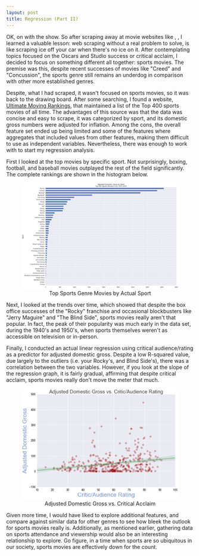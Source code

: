 ```yaml
---
layout: post
title: Regression (Part II)
---
```

<p>OK, on with the show.  So after scraping away at movie websites like <a href="boxofficemojo.com"></a>, <a href="metacritic.com"></a>, I learned a valuable lesson:  web scraping without a real problem to solve, is like scraping ice off your car when there's no ice on it.  After contemplating topics focused on the Oscars and Studio success or critical acclaim, I decided to focus on something different all together:  sports movies.  The premise was this, despite recent successes of movies like "Creed" and "Concussion", the sports genre still remains an underdog in comparison with other more established genres.</p>
<p>Despite, what I had scraped, it wasn't focused on sports movies, so it was back to the drawing board.  After some searching, I found a website, <a href="http://www.ultimatemovierankings.com/Top-400-sports-movies/">Ultimate Moving Rankings</a>, that maintained a list of the Top 400 sports movies of all time.  The advantages of this source was that the data was concise and easy to scrape, it was categorized by sport, and its domestic gross numbers were adjusted for inflation.  Among the cons, the overall feature set ended up being limited and some of the features where aggregates that included values from other features, making them difficult to use as independent variables.  Nevertheless, there was enough to work with to start my regression analysis.</p>
<p>First I looked at the top movies by specific sport.  Not surprisingly, boxing, football, and baseball movies outplayed the rest of the field significantly.  The complete rankings are shown in the histogram below.</p>
<center><figure class="half">
    <a href="/images/top-sports-movies.png"><img src="/images/top-sports-movies.png"></a>
    <figcaption><center>Top Sports Genre Movies by Actual Sport</center></figcaption>
</figure></center>
<p>Next, I looked at the trends over time, which showed that despite the box office successes of the "Rocky" franchise and occasional blockbusters like "Jerry Maguire" and "The Blind Side", sports movies really aren't that popular.  In fact, the peak of their popularity was much early in the data set, during the 1940's and 1950's, when sports themselves weren't as accessible on television or in-person.</p>
</p>Finally, I conducted an actual linear regression using critical audience/rating as a predictor for adjusted domestic gross.  Despite a low R-squared value, due largely to the outliers (i.e. your Rocky's, and Blind Side's), there was a correlation between the two variables.  However, if you look at the slope of the regression graph, it is fairly gradual, affirming that despite critical acclaim, sports movies really don't move the meter that much.</p>
<center><figure class="half">
    <a href="/images/sports-regression.png"><img src="/images/sports-regression.png"></a>
    <figcaption><center>Adjusted Domestic Gross vs. Critical Acclaim</center></figcaption>
</figure></center>
<p>Given more time, I would have liked to explore additional features, and compare against similar data for other genres to see how bleek the outlook for sports movies really is.  Additionally, as mentioned earlier, gathering data on sports attendance and viewership would also be an interesting relationship to explore.  Go figure, in a time when sports are so ubiquitous in our society, sports movies are effectively down for the count.</p>
